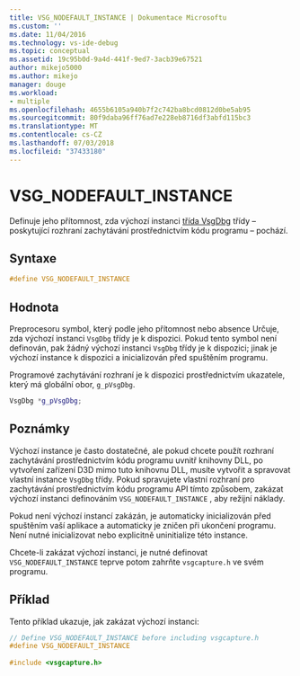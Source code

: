 ```yaml
---
title: VSG_NODEFAULT_INSTANCE | Dokumentace Microsoftu
ms.custom: ''
ms.date: 11/04/2016
ms.technology: vs-ide-debug
ms.topic: conceptual
ms.assetid: 19c95b0d-9a4d-441f-9ed7-3acb39e67521
author: mikejo5000
ms.author: mikejo
manager: douge
ms.workload:
- multiple
ms.openlocfilehash: 4655b6105a940b7f2c742ba8bcd0812d0be5ab95
ms.sourcegitcommit: 80f9daba96ff76ad7e228eb8716df3abfd115bc3
ms.translationtype: MT
ms.contentlocale: cs-CZ
ms.lasthandoff: 07/03/2018
ms.locfileid: "37433180"
---
```

# <a name="vsgnodefaultinstance"></a>VSG_NODEFAULT_INSTANCE
Definuje jeho přítomnost, zda výchozí instanci [třída VsgDbg](vsgdbg-class.md) třídy – poskytující rozhraní zachytávání prostřednictvím kódu programu – pochází.  
  
## <a name="syntax"></a>Syntaxe  
  
```C++  
#define VSG_NODEFAULT_INSTANCE  
```  
  
## <a name="value"></a>Hodnota  
 Preprocesoru symbol, který podle jeho přítomnost nebo absence Určuje, zda výchozí instanci `VsgDbg` třídy je k dispozici. Pokud tento symbol není definován, pak žádný výchozí instanci `VsgDbg` třídy je k dispozici; jinak je výchozí instance k dispozici a inicializován před spuštěním programu.  
  
 Programové zachytávání rozhraní je k dispozici prostřednictvím ukazatele, který má globální obor, `g_pVsgDbg`.  
  
```cpp
VsgDbg *g_pVsgDbg;  
```  
  
## <a name="remarks"></a>Poznámky  
 Výchozí instance je často dostatečné, ale pokud chcete použít rozhraní zachytávání prostřednictvím kódu programu uvnitř knihovny DLL, po vytvoření zařízení D3D mimo tuto knihovnu DLL, musíte vytvořit a spravovat vlastní instance `VsgDbg` třídy. Pokud spravujete vlastní rozhraní pro zachytávání prostřednictvím kódu programu API tímto způsobem, zakázat výchozí instanci definováním `VSG_NODEFAULT_INSTANCE` , aby režijní náklady.  
  
 Pokud není výchozí instancí zakázán, je automaticky inicializován před spuštěním vaší aplikace a automaticky je zničen při ukončení programu. Není nutné inicializovat nebo explicitně uninitialize této instance.  
  
 Chcete-li zakázat výchozí instanci, je nutné definovat `VSG_NODEFAULT_INSTANCE` teprve potom zahrňte `vsgcapture.h` ve svém programu.  
  
## <a name="example"></a>Příklad  
 Tento příklad ukazuje, jak zakázat výchozí instanci:  
  
```cpp
// Define VSG_NODEFAULT_INSTANCE before including vsgcapture.h  
#define VSG_NODEFAULT_INSTANCE  
  
#include <vsgcapture.h>  
```
